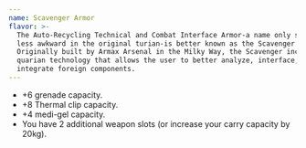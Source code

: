 ```yaml
---
name: Scavenger Armor
flavor: >-
  The Auto-Recycling Technical and Combat Interface Armor-a name only slightly
  less awkward in the original turian-is better known as the Scavenger Hardsuit.
  Originally built by Armax Arsenal in the Milky Way, the Scavenger incorporates
  quarian technology that allows the user to better analyze, interface, and
  integrate foreign components.
---
```

- +6 grenade capacity.
- +8 Thermal clip capacity.
- +4 medi-gel capacity.
- You have 2 additional weapon slots (or increase your carry capacity by 20kg).